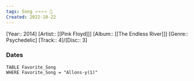 ```yaml
---
tags: Song ⭐️⭐⭐⭐ 💛
Created: 2022-10-22
---
```

[Year:: 2014]
[Artist:: [[Pink Floyd]]]
[Album:: [[The Endless River]]]
[Genre:: Psychedelic]
[Track:: 4]/[Disc:: 3]
### Dates
```dataview
TABLE Favorite_Song
WHERE Favorite_Song = "Allons-y(1)"

```
